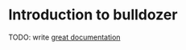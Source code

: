 # Introduction to bulldozer

TODO: write [great documentation](http://jacobian.org/writing/great-documentation/what-to-write/)
